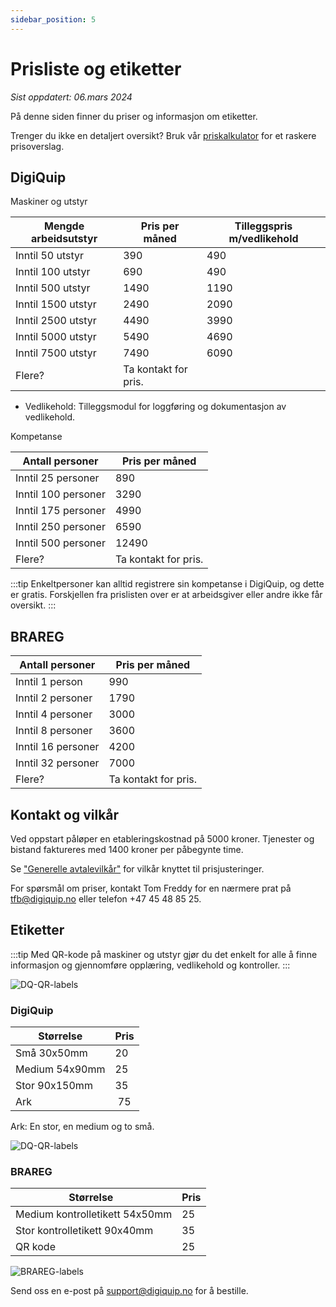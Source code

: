 ```yaml
---
sidebar_position: 5
---
```

# Prisliste og etiketter
*Sist oppdatert: 06.mars 2024*

På denne siden finner du priser og informasjon om etiketter.

Trenger du ikke en detaljert oversikt? Bruk vår [priskalkulator](https://digiquip.no/price) for et raskere prisoverslag.

## DigiQuip

Maskiner og utstyr 

Mengde arbeidsutstyr|Pris per måned| Tilleggspris m/vedlikehold|
|--|--|--|
|Inntil 50 utstyr|390|490|
|Inntil 100 utstyr|690|490|
|Inntil 500 utstyr|1490|1190|
|Inntil 1500 utstyr|2490|2090|
|Inntil 2500 utstyr|4490|3990|
|Inntil 5000 utstyr|5490|4690|
|Inntil 7500 utstyr|7490|6090|
|Flere?|Ta kontakt for pris.|||

+ Vedlikehold: Tilleggsmodul for loggføring og dokumentasjon av vedlikehold.

Kompetanse

Antall personer|Pris per måned|
|--------------|--|
|Inntil 25 personer|890|
|Inntil 100 personer|3290|
|Inntil 175 personer|4990|
|Inntil 250 personer|6590|
|Inntil 500 personer|12490|
|Flere?|Ta kontakt for pris.|

:::tip
Enkeltpersoner kan alltid registrere sin kompetanse i DigiQuip, og dette er gratis. Forskjellen fra prislisten over er at arbeidsgiver eller andre ikke får oversikt.
:::

## BRAREG

Antall personer|Pris per måned|
|---------------|--|
|Inntil 1 person|990|
|Inntil 2 personer|1790|
|Inntil 4 personer|3000|
|Inntil 8 personer|3600|
|Inntil 16 personer|4200|
|Inntil 32 personer|7000|
|Flere?|Ta kontakt for pris.|

## Kontakt og vilkår

Ved oppstart påløper en etableringskostnad på 5000 kroner. Tjenester og bistand faktureres med 1400 kroner per påbegynte time.

Se ["Generelle avtalevilkår"](https://digiquip.no/docs/legal/terms#6-vederlag-og-betalingsbestemmelser) for vilkår knyttet til prisjusteringer.

For spørsmål om priser, kontakt Tom Freddy for en nærmere prat på tfb@digiquip.no eller telefon +47 45 48 85 25.

## Etiketter  

:::tip
Med QR-kode på maskiner og utstyr gjør du det enkelt for alle å finne informasjon og gjennomføre opplæring, vedlikehold og kontroller.
:::

![DQ-QR-labels](/img/scann-qr-code.jpg)

### DigiQuip

Størrelse     |Pris| 
| ------------|----|
| Små 30x50mm| 20|
| Medium 54x90mm | 25| 
| Stor 90x150mm| 35|
| Ark | 75| 

Ark: En stor, en medium og to små.

![DQ-QR-labels](/img/DQ-QR-labels.png)

### BRAREG

Størrelse      | Pris        | 
|--------------|------------ |
| Medium kontrolletikett 54x50mm|25| 
| Stor kontrolletikett 90x40mm|35|
| QR kode|25|

![BRAREG-labels](/img/BRAREG-labels.png)

Send oss en e-post på support@digiquip.no for å bestille.